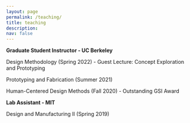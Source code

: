 ```yaml
---
layout: page
permalink: /teaching/
title: teaching
description: 
nav: false
---
```



**Graduate Student Instructor - UC Berkeley**

Design Methodology (Spring 2022) - Guest Lecture: Concept Exploration and Prototyping

Prototyping and Fabrication (Summer 2021)

Human-Centered Design Methods (Fall 2020) - Outstanding GSI Award

**Lab Assistant - MIT**

Design and Manufacturing II (Spring 2019)

